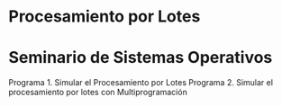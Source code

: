 # Procesamiento por Lotes
# Seminario de Sistemas Operativos
Programa 1. Simular el Procesamiento por Lotes
Programa 2. Simular el procesamiento por lotes con Multiprogramación
